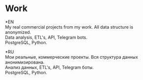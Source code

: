 # Work
*EN<br/>
My real commercial projects from my work. All data structure is anonymized.<br/>
Data analysis, ETL's, API, Telegram bots.<br/>
PostgreSQL, Python.

*RU<br/>
Мои реальные, коммерческие проекты. Вся структура данных анонимизирована.<br/>
Анализ данных, ETL's, API, Telegram боты.<br/>
PostgreSQL, Python.
